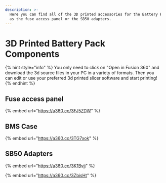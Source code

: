 ```yaml
---
description: >-
  Here you can find all of the 3D printed accessories for the Battery Pack, such
  as the fuse access panel or the SB50 adapters.
---
```


# 3D Printed Battery Pack Components

{% hint style="info" %}
You only need to click on "Open in Fusion 360" and download the 3d source files in your PC in a variety of formats. Then you can edit or use your preferred 3d printed slicer software and start printing!
{% endhint %}

## Fuse access panel

{% embed url="https://a360.co/3FJ5ZDW" %}

## BMS Case

{% embed url="https://a360.co/3TG7xok" %}

## SB50 Adapters

{% embed url="https://a360.co/3K1Bvjj" %}

{% embed url="https://a360.co/3ZbisHt" %}
